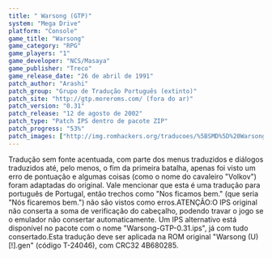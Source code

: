```yaml
---
title: " Warsong (GTP)"
system: "Mega Drive"
platform: "Console"
game_title: "Warsong"
game_category: "RPG"
game_players: "1"
game_developer: "NCS/Masaya"
game_publisher: "Treco"
game_release_date: "26 de abril de 1991"
patch_author: "Arashi"
patch_group: "Grupo de Tradução Português (extinto)"
patch_site: "http://gtp.moreroms.com/ (fora do ar)"
patch_version: "0.31"
patch_release: "12 de agosto de 2002"
patch_type: "Patch IPS dentro de pacote ZIP"
patch_progress: "53%"
patch_images: ["http://img.romhackers.org/traducoes/%5BSMD%5D%20Warsong%20-%20GTP%20-%201.png","http://img.romhackers.org/traducoes/%5BSMD%5D%20Warsong%20-%20GTP%20-%202.png","http://img.romhackers.org/traducoes/%5BSMD%5D%20Warsong%20-%20GTP%20-%203.png"]
---
```

Tradução sem fonte acentuada, com parte dos menus traduzidos e diálogos traduzidos até, pelo menos, o fim da primeira batalha, apenas foi visto um erro de pontuação e algumas coisas (como o nome do cavaleiro "Volkov") foram adaptadas do original. Vale mencionar que esta é uma tradução para português de Portugal, então trechos como "Nos ficamos bem." (que seria "Nós ficaremos bem.") não são vistos como erros.ATENÇÃO:O IPS original não conserta a soma de verificação do cabeçalho, podendo travar o jogo se o emulador não consertar automaticamente. Um IPS alternativo está disponível no pacote com o nome "Warsong-GTP-0.31.ips", já com tudo consertado.Esta tradução deve ser aplicada na ROM original "Warsong (U) [!].gen" (código T-24046), com CRC32 4B680285.